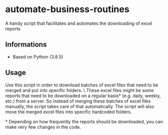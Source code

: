 # automate-business-routines
A handy script that facilitates and automates the downloading of excel reports

## Informations

* Based on Python (3.8.5) 

## Usage

Use this script in order to download batches of excel files that need to be merged and put into specific folders. \\
These excel files might be some reports that need to be downloaded on a regular basis* (e.g. daily, weekly, etc.) from a server.
So instead of merging these batches of excel files manually, the script takes care of that automatically.
The script will also move the merged excel files into specific hardcoded folders.

 \* Depending on how frequently the reports should be downloaded, you can make very few changes in the code.
